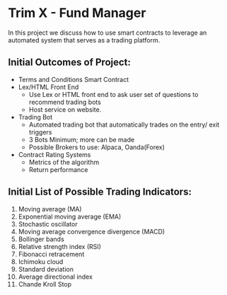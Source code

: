 # Trim X - Fund Manager
In this project we discuss how to use smart contracts to leverage an automated system that serves as a trading platform.

## Initial Outcomes of Project:
- Terms and Conditions Smart Contract
- Lex/HTML Front End
  - Use Lex or HTML front end to ask user set of questions to recommend trading bots
  - Host service on website.
- Trading Bot
  - Automated trading bot that automatically trades on the entry/ exit triggers
  - 3 Bots Minimum; more can be made
  - Possible Brokers to use: Alpaca, Oanda(Forex)
- Contract Rating Systems
  - Metrics of the algorithm  
  - Return performance


## Initial List of Possible Trading Indicators:
1. Moving average (MA)
2. Exponential moving average (EMA)
3. Stochastic oscillator
4. Moving average convergence divergence (MACD)
5. Bollinger bands
6. Relative strength index (RSI)
7. Fibonacci retracement
8. Ichimoku cloud
9. Standard deviation
10. Average directional index
11. Chande Kroll Stop
